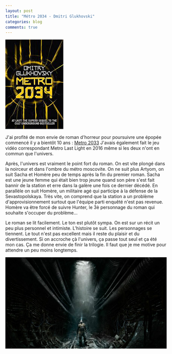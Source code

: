 ```yaml
---
layout: post
title: "Métro 2034 - Dmitri Glukhovski"
categories: blog
comments: true
---
```


![metro 2034](https://github.com/homeostasie/bouquins/raw/master/_pics/lv/gloukhovski_dimitri/metro2034.jpg)

J'ai profité de mon envie de roman d'horreur pour poursuivre une épopée commencé il y a bientôt 10 ans : [Metro 2033](https://homeostasie.github.io/bouquins/Dmitri-glukhovski_metro-2033/) J'avais également fait le jeu vidéo correspondant Metro Last Light en 2016 même si les deux n'ont en commun que l'univers. 

Après, l'univers est vraiment le point fort du roman. On est vite plongé dans la noirceur et dans l'ombre du métro moscovite. On ne suit plus Artyom, on suit Sacha et Homère peu de temps après la fin du premier roman. Sacha est une jeune femme qui était bien trop jeune quand son père s'est fait bannir de la station et erre dans la galère une fois ce dernier décédé. En parallèle on suit Homère, un militaire agé qui participe à la défense de la Sevastopolskaya. Très vite, on comprend que la station a un problème d'approvisionnement surtout que l'équipe parti enquêté n'est pas revenue. Homère va être forcé de suivre Hunter, le 3è personnage du roman qui souhaite s'occuper du problème...

Le roman se lit facilement. Le ton est plutôt sympa. On est sur un récit un peu plus personnel et intimiste. L'histoire se suit. Les personnages se tiennent. Le tout n'est pas excellent mais il reste du plaisir et du divertissement. Si on accroche çà l'univers, ça passe tout seul et ça été mon cas. Ça me donne envie de finir la trilogie. Il faut que je me motive pour attendre un peu moins longtemps. 

![metro 2034](https://github.com/homeostasie/bouquins/raw/master/_pics/lv/gloukhovski_dimitri/metro-jv-ll.jpg)